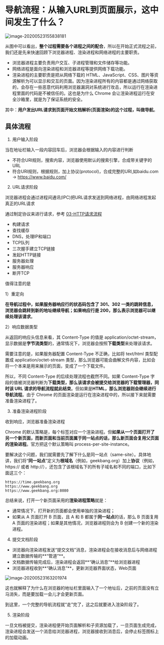 # 导航流程：从输入URL到页面展示，这中间发生了什么？

![image-20200523155838181](http://picbed.sedationh.cn/image-20200523155838181.png)

从图中可以看出，**整个过程需要各个进程之间的配合**，所以在开始正式流程之前，我们还是先来快速回顾下浏览器进程、渲染进程和网络进程的主要职责。

- 浏览器进程主要负责用户交互、子进程管理和文件储存等功能。
- 网络进程是面向渲染进程和浏览器进程等提供网络下载功能。
- 渲染进程的主要职责是把从网络下载的 HTML、JavaScript、CSS、图片等资源解析为可以显示和交互的页面。因为渲染进程所有的内容都是通过网络获取的，会存在一些恶意代码利用浏览器漏洞对系统进行攻击，所以运行在渲染进程里面的代码是不被信任的。这也是为什么 Chrome 会让渲染进程运行在安全沙箱里，就是为了保证系统的安全。



其中：**用户发出URL请求到页面开始文档解析(页面渲染)的这个过程，叫做导航**。



## 具体流程

1. 用户输入阶段

当在地址栏输入一段内容回车后，浏览器会根据输入的内容进行判断

- 不符合URI规则，搜索内容，浏览器使用默认的搜索引擎，合成带关键字的URL
- 符合URI规则，根据规则，加上协议(protocol)，合成完整的URI,如baidu.com -> https://www.baidu.com/

2. URL请求阶段

浏览器进程会通过进程间通讯(IPC)把URL请求发送到网络进程，由网络进程发起真正的URL请求

通过制定协议来进行请求，参考 [03-HTTP请求流程](https://github.com/SedationH/web-roam/blob/master/002%E6%B5%8F%E8%A7%88%E5%99%A8%E6%B8%B2%E6%9F%93%E5%8E%9F%E7%90%86/03-HTTP%E8%AF%B7%E6%B1%82%E6%B5%81%E7%A8%8B.md) 

- 构建请求
- 查找缓存
- DNS，处理IP和端口
- TCP队列
- 三次握手建立TCP链接
- 发起HTTP链接
- 服务器处理
- 服务器响应
- 断开TCP

值得注意的是

1）重定向

**在导航过程中，如果服务器响应行的状态码包含了 301、302 一类的跳转信息，浏览器会跳转到新的地址继续导航；如果响应行是 200，那么表示浏览器可以继续处理该请求**。

2）响应数据类型

从返回的响应头信息来看，其 Content-Type 的值是 application/octet-stream，显示数据是**字节流类型**的，通常情况下，浏览器会按照**下载类型**来处理该请求。

需要注意的是，如果服务器配置 Content-Type 不正确，比如将 text/html 类型配置成 application/octet-stream 类型，那么浏览器可能会曲解文件内容，比如会将一个本来是用来展示的页面，变成了一个下载文件。

所以，不同 Content-Type 的后续处理流程也截然不同。如果 Content-Type 字段的值被浏览器判断为**下载类型，那么该请求会被提交给浏览器的下载管理器，同时该 URL 请求的导航流程就此结束**。但如果是**HTML，那么浏览器则会继续进行导航流程**。由于 Chrome 的页面渲染是运行在渲染进程中的，所以接下来就需要准备渲染进程了。

3. 准备渲染进程阶段

收到响应，浏览器准备渲染进程

Chrome 的默认策略是，每个标签对应一个渲染进程。但**如果从一个页面打开了另一个新页面，而新页面和当前页面属于同一站点的话，那么新页面会复用父页面的渲染进程**。官方把这个默认策略叫 process-per-site-instance。



要解决这个问题，我们就需要先了解下什么是同一站点（same-site）。具体地讲，我们将“**同一站点**”定义为**根域名**（例如，geekbang.org）加上**协议**（例如，https:// 或者 http://），还包含了该根域名下的所有子域名和不同的端口，比如下面这三个：

```
https://time.geekbang.org
https://www.geekbang.org
https://www.geekbang.org:8080
```

总结来说，打开一个新页面采用的**渲染进程策略**就是：

- 通常情况下，打开新的页面都会使用单独的渲染进程；
- 如果从 A 页面打开 B 页面，且 A 和 B 都属于**同一站点**的话，那么 B 页面复用 A 页面的渲染进程；如果是其他情况，浏览器进程则会为 B 创建一个新的渲染进程。

4. 提交文档阶段

- 浏览器向渲染进程发送“提交文档”消息，渲染进程会在接收消息后与网络进程建立数据传输的**“管道”**。
- 文档数据传输完成后，渲染进程会返回**“确认消息”**给浏览器进程
- 浏览器进程收到**“确认消息”**，更新浏览器界面状态，Web页面

![image-20200523163201974](http://picbed.sedationh.cn/image-20200523163201974.png)

这也就解释了为什么在浏览器的地址栏里面输入了一个地址后，之前的页面没有立马消失，而是要加载一会儿才会更新页面。

到这里，一个完整的导航流程就“走”完了，这之后就要进入渲染阶段了。

5. 渲染阶段

一旦文档被提交，渲染进程便开始页面解析和子资源加载了，一旦页面生成完成，渲染进程会发送一个消息给浏览器进程，浏览器接收到消息后，会停止标签图标上的加载动画。

